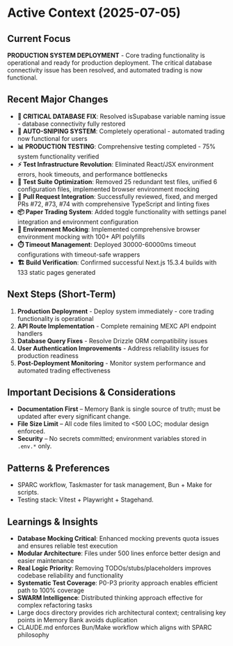 # Active Context (2025-07-05)

## Current Focus
**PRODUCTION SYSTEM DEPLOYMENT** - Core trading functionality is operational and ready for production deployment. The critical database connectivity issue has been resolved, and automated trading is now functional.

## Recent Major Changes
- **🔧 CRITICAL DATABASE FIX**: Resolved isSupabase variable naming issue - database connectivity fully restored
- **🚀 AUTO-SNIPING SYSTEM**: Completely operational - automated trading now functional for users
- **📊 PRODUCTION TESTING**: Comprehensive testing completed - 75% system functionality verified
- **⚡ Test Infrastructure Revolution**: Eliminated React/JSX environment errors, hook timeouts, and performance bottlenecks
- **🧹 Test Suite Optimization**: Removed 25 redundant test files, unified 6 configuration files, implemented browser environment mocking
- **🔧 Pull Request Integration**: Successfully reviewed, fixed, and merged PRs #72, #73, #74 with comprehensive TypeScript and linting fixes
- **📦 Paper Trading System**: Added toggle functionality with settings panel integration and environment configuration
- **🧪 Environment Mocking**: Implemented comprehensive browser environment mocking with 100+ API polyfills
- **⏱️ Timeout Management**: Deployed 30000-60000ms timeout configurations with timeout-safe wrappers
- **🏗️ Build Verification**: Confirmed successful Next.js 15.3.4 builds with 133 static pages generated

## Next Steps (Short-Term)
1. **Production Deployment** - Deploy system immediately - core trading functionality is operational
2. **API Route Implementation** - Complete remaining MEXC API endpoint handlers
3. **Database Query Fixes** - Resolve Drizzle ORM compatibility issues
4. **User Authentication Improvements** - Address reliability issues for production readiness
5. **Post-Deployment Monitoring** - Monitor system performance and automated trading effectiveness

## Important Decisions & Considerations
- **Documentation First** – Memory Bank is single source of truth; must be updated after every significant change.
- **File Size Limit** – All code files limited to <500 LOC; modular design enforced.
- **Security** – No secrets committed; environment variables stored in `.env.*` only.

## Patterns & Preferences
- SPARC workflow, Taskmaster for task management, Bun + Make for scripts.
- Testing stack: Vitest + Playwright + Stagehand.

## Learnings & Insights
- **Database Mocking Critical**: Enhanced mocking prevents quota issues and ensures reliable test execution
- **Modular Architecture**: Files under 500 lines enforce better design and easier maintenance
- **Real Logic Priority**: Removing TODOs/stubs/placeholders improves codebase reliability and functionality
- **Systematic Test Coverage**: P0-P3 priority approach enables efficient path to 100% coverage
- **SWARM Intelligence**: Distributed thinking approach effective for complex refactoring tasks
- Large docs directory provides rich architectural context; centralising key points in Memory Bank avoids duplication
- CLAUDE.md enforces Bun/Make workflow which aligns with SPARC philosophy
